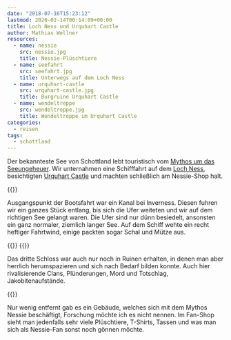 ```yaml
---
date: "2018-07-16T15:23:12"
lastmod: 2020-02-14T00:14:09+00:00
title: Loch Ness und Urquhart Castle
author: Mathias Wellner
resources:
  - name: nessie
    src: nessie.jpg
    title: Nessie-Plüschtiere
  - name: seefahrt
    src: seefahrt.jpg
    title: Unterwegs auf dem Loch Ness
  - name: urquhart-castle
    src: urquhart-castle.jpg
    title: Burgruine Urquhart Castle
  - name: wendeltreppe
    src: wendeltreppe.jpg
    title: Wendeltreppe im Urquhart Castle    
categories:
  - reisen
tags:
  - schottland
---
```

Der bekannteste See von Schottland lebt touristisch vom [Mythos um das Seeungeheuer](https://de.wikipedia.org/wiki/Ungeheuer_von_Loch_Ness). Wir unternahmen eine Schifffahrt auf dem [Loch Ness](https://de.wikipedia.org/wiki/Loch_Ness), besichtigten [Urquhart Castle](https://de.wikipedia.org/wiki/Urquhart_Castle) und machten schließlich am Nessie-Shop halt. 
<!--more-->

{{<responsive-image name="seefahrt">}}

Ausgangspunkt der Bootsfahrt war ein Kanal bei Inverness. Diesen fuhren wir ein ganzes Stück entlang, bis sich die Ufer weiteten und wir auf dem richtigen See gelangt waren. Die Ufer sind nur dünn besiedelt, ansonsten ein ganz normaler, ziemlich langer See. Auf dem Schiff wehte ein recht heftiger Fahrtwind, einige packten sogar Schal und Mütze aus.

{{<responsive-image name="urquhart-castle">}}
{{<responsive-image name="wendeltreppe">}}

Das dritte Schloss war auch nur noch in Ruinen erhalten, in denen man aber herrlich herumspazieren und sich nach Bedarf bilden konnte. Auch hier rivalisierende Clans, Plünderungen, Mord und Totschlag, Jakobitenaufstände. 

{{<responsive-image name="nessie">}}

Nur wenig entfernt gab es ein Gebäude, welches sich mit dem Mythos Nessie beschäftigt, Forschung möchte ich es nicht nennen. Im Fan-Shop sieht man jedenfalls sehr viele Plüschtiere, T-Shirts, Tassen und was man sich als Nessie-Fan sonst noch gönnen möchte. 
